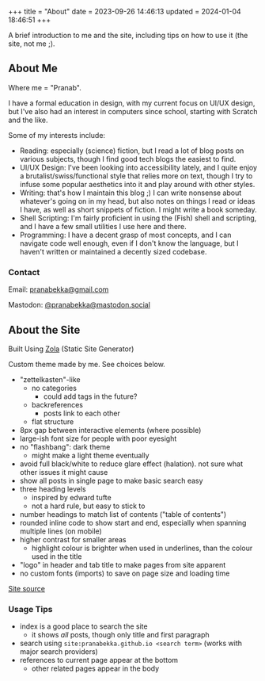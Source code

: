 +++
title = "About"
date = 2023-09-26 14:46:13
updated = 2024-01-04 18:46:51
+++

A brief introduction to me and the site,
including tips on how to use it (the site, not me ;).

## About Me

Where me = "Pranab".

I have a formal education in design,
with my current focus on UI/UX design,
but I've also had an interest in computers since school,
starting with Scratch and the like.

Some of my interests include:

- Reading: especially (science) fiction,
  but I read a lot of blog posts on various subjects,
  though I find good tech blogs the easiest to find.
- UI/UX Design: I've been looking into accessibility lately,
  and I quite enjoy a brutalist/swiss/functional style
  that relies more on text,
  though I try to infuse some popular aesthetics into it
  and play around with other styles.
- Writing:
  that's how I maintain this blog ;)
  I can write nonsense about whatever's going on in my head,
  but also notes on things I read or ideas I have,
  as well as short snippets of fiction.
  I might write a book someday.
- Shell Scripting: I'm fairly proficient
  in using the (Fish) shell and scripting,
  and I have a few small utilities I use here and there.
- Programming: I have a decent grasp of most concepts,
  and I can navigate code well enough,
  even if I don't know the language,
  but I haven't written or maintained
  a decently sized codebase.

### Contact

Email: [pranabekka@gmail.com](mailto:pranabekka@gmail.com)

Mastodon: [@pranabekka@mastodon.social](https://mastodon.social/@pranabekka)

## About the Site

Built Using [Zola](https://www.getzola.org)
(Static Site Generator)

Custom theme made by me.
See choices below.

- "zettelkasten"-like
  - no categories
    - could add tags in the future?
  - backreferences
    - posts link to each other
  - flat structure
- 8px gap between interactive elements
  (where possible)
- large-ish font size for people with poor eyesight
- no "flashbang": dark theme
  - might make a light theme eventually
- avoid full black/white to reduce glare effect (halation).
  not sure what other issues it might cause
- show all posts in single page to make basic search easy
- three heading levels
  - inspired by edward tufte
  - not a hard rule, but easy to stick to
- number headings to match list of contents ("table of contents")
- rounded inline code to show start and end,
  especially when spanning multiple lines (on mobile)
- higher contrast for smaller areas
  - highlight colour is brighter when used in underlines,
    than the colour used in the title
- "logo" in header and tab title to make pages from site apparent
- no custom fonts (imports) to save on page size and loading time

[Site source](https://github.com/pranabekka/pranabekka.github.io)

### Usage Tips

- index is a good place to search the site
  - it shows *all* posts, though only title and first paragraph
- search using `site:pranabekka.github.io <search term>`
  (works with major search providers)
- references to current page appear at the bottom
  - other related pages appear in the body
